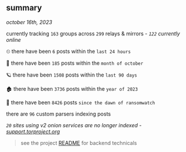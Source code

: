 
## summary
_october 16th, 2023_

currently tracking `163` groups across `299` relays & mirrors - _`122` currently online_

⏲ there have been `6` posts within the `last 24 hours`

🦈 there have been `185` posts within the `month of october`

🪐 there have been `1508` posts within the `last 90 days`

🏚 there have been `3736` posts within the `year of 2023`

🦕 there have been `8426` posts `since the dawn of ransomwatch`

there are `96` custom parsers indexing posts

_`20` sites using v2 onion services are no longer indexed - [support.torproject.org](https://support.torproject.org/onionservices/v2-deprecation/)_

> see the project [README](https://github.com/joshhighet/ransomwatch#ransomwatch--) for backend technicals
